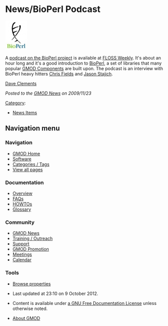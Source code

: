 



<span id="top"></span>




# <span dir="auto">News/BioPerl Podcast</span>











<a href="http://twit.tv/floss96" rel="nofollow"
title="BioPerl Podcast"><img
src="https://raw.githubusercontent.com/GMOD/gmod.github.io/main/mediawiki/images/thumb/5/5d/BioPerl_logo.jpg/70px-BioPerl_logo.jpg"
srcset="https://raw.githubusercontent.com/GMOD/gmod.github.io/main/mediawiki/images/thumb/5/5d/BioPerl_logo.jpg/105px-BioPerl_logo.jpg 1.5x, https://raw.githubusercontent.com/GMOD/gmod.github.io/main/mediawiki/images/5/5d/BioPerl_logo.jpg 2x"
width="70" height="94" alt="BioPerl Podcast" /></a>



A <a href="http://twit.tv/floss96" class="external text"
rel="nofollow">podcast on the BioPerl project</a> is available at
<a href="http://twit.tv/FLOSS" class="external text"
rel="nofollow">FLOSS Weekly</a>. It's about an hour long and it's a good
introduction to [BioPerl](../BioPerl "BioPerl"), a set of libraries that
many popular [GMOD Components](../GMOD_Components "GMOD Components") are
built upon. The podcast is an interview with BioPerl heavy hitters
[Chris Fields](../User%3ACjfields "User%3ACjfields") and [Jason
Stajich](../User%3AStajich "User%3AStajich").

[Dave Clements](../User%3AClements "User%3AClements")  

  



*Posted to the [GMOD News](../GMOD_News "GMOD News") on 2009/11/23*






[Category](../Special%3ACategories "Special%3ACategories"):

- [News Items](../Category%3ANews_Items "Category%3ANews Items")






## Navigation menu






### 



<a href="../Main_Page"
style="background-image: url(../../images/GMOD-cogs.png);"
title="Visit the main page"></a>


### Navigation



- <span id="n-GMOD-Home">[GMOD Home](../Main_Page)</span>
- <span id="n-Software">[Software](../GMOD_Components)</span>
- <span id="n-Categories-.2F-Tags">[Categories /
  Tags](../Categories)</span>
- <span id="n-View-all-pages">[View all
  pages](../Special:AllPages)</span>




### Documentation



- <span id="n-Overview">[Overview](../Overview)</span>
- <span id="n-FAQs">[FAQs](../Category%3AFAQ)</span>
- <span id="n-HOWTOs">[HOWTOs](../Category%3AHOWTO)</span>
- <span id="n-Glossary">[Glossary](../Glossary)</span>




### Community



- <span id="n-GMOD-News">[GMOD News](../GMOD_News)</span>
- <span id="n-Training-.2F-Outreach">[Training /
  Outreach](../Training_and_Outreach)</span>
- <span id="n-Support">[Support](../Support)</span>
- <span id="n-GMOD-Promotion">[GMOD Promotion](../GMOD_Promotion)</span>
- <span id="n-Meetings">[Meetings](../Meetings)</span>
- <span id="n-Calendar">[Calendar](../Calendar)</span>




### Tools

- <span id="t-smwbrowselink"><a href="../Special%3ABrowse/News-2FBioPerl_Podcast"
  rel="smw-browse">Browse properties</a></span>



- <span id="footer-info-lastmod">Last updated at 23:10 on 9 October
  2012.</span>
<!-- - <span id="footer-info-viewcount">6,905 page views.</span> -->
- <span id="footer-info-copyright">Content is available under
  <a href="http://www.gnu.org/licenses/fdl-1.3.html" class="external"
  rel="nofollow">a GNU Free Documentation License</a> unless otherwise
  noted.</span>

<!-- -->

- <span id="footer-places-about">[About
  GMOD](../GMOD%3AAbout "GMOD%3AAbout")</span>

<!-- -->




